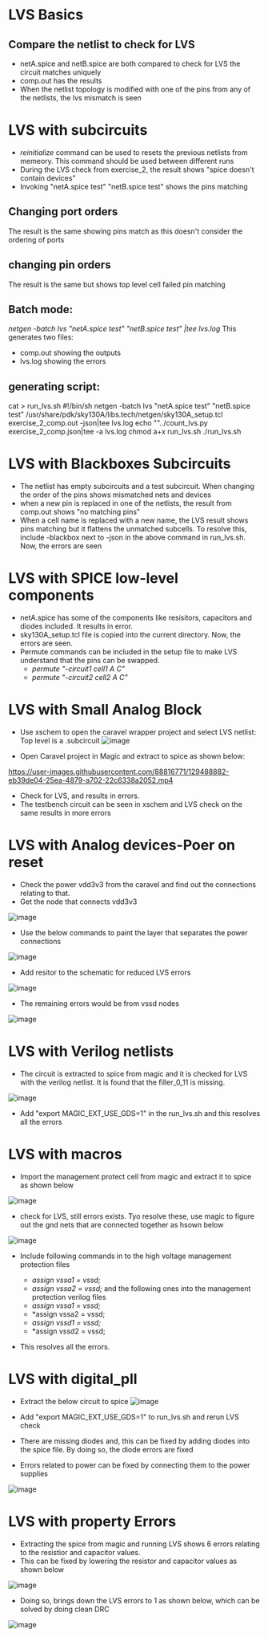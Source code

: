 # LVS Basics
## Compare the netlist to check for LVS
- netA.spice and netB.spice are both compared to check for LVS the circuit matches uniquely
- comp.out has the results
- When the netlist topology is modified with one of the pins from any of the netlists, the lvs mismatch is seen

# LVS with subcircuits
- *reinitialize* command can be used to resets the previous netlists from memeory. This command should be used between different runs
- During the LVS check from exercise_2, the result shows "spice doesn't contain devices"
- Invoking "netA.spice test" "netB.spice test" shows the pins matching

## Changing port orders
The result is the same showing pins match as this doesn't consider the ordering of ports

## changing pin orders
The result is the same but shows top level cell failed pin matching

## Batch mode:
*netgen -batch lvs "netA.spice test" "netB.spice test" |tee lvs.log*
This generates two files:
- comp.out showing the outputs
- lvs.log showing the errors

## generating script:
cat > run_lvs.sh
#!/bin/sh
netgen -batch lvs "netA.spice test" "netB.spice test" /usr/share/pdk/sky130A/libs.tech/netgen/sky130A_setup.tcl exercise_2_comp.out -json|tee lvs.log
echo ""../count_lvs.py exercise_2_comp.json|tee -a lvs.log
chmod a+x run_lvs.sh
./run_lvs.sh

# LVS with Blackboxes Subcircuits

- The netlist has empty subcircuits and a test subcircuit. When changing the order of the pins shows mismatched nets and devices
- when a new pin is replaced in one of the netlists, the result from comp.out shows "no matching pins"
- When a cell name is replaced with a new name, the LVS result shows pins matching but it flattens the unmatched subcells. To resolve this, include -blackbox next to -json in the above command in  run_lvs.sh. Now, the errors are seen

# LVS with SPICE low-level components
- netA.spice has some of the components like resisitors, capacitors and diodes included. It results in error. 
- sky130A_setup.tcl file is copied into the current directory. Now, the errors are seen.
- Permute commands can be included in the setup file to make LVS understand that the pins can be swapped. 
  - *permute "-circuit1 cell1 A C"*
  - *permute "-circuit2 cell2 A C"*

# LVS with Small Analog Block 

- Use xschem to open the caravel wrapper project and select LVS netlist: Top level is a .subcircuit
 ![image](https://user-images.githubusercontent.com/88816771/129491765-5604e02f-8cd6-4956-800c-dcc4e95d98c8.png)
 
 - Open Caravel project in Magic and extract to spice as shown below:  

https://user-images.githubusercontent.com/88816771/129488882-eb39de04-25ea-4879-a702-22c6338a2052.mp4

- Check for LVS, and results in errors.
- The testbench circuit can be seen in xschem and LVS check on the same results in more errors

# LVS with Analog devices-Poer on reset
- Check the power vdd3v3 from the caravel and find out the connections relating to that.
- Get the node that connects vdd3v3 

![image](https://user-images.githubusercontent.com/88816771/129492580-eb2a8bd9-e068-4a4c-8d29-e834674d7474.png)

- Use the below commands to paint the layer that separates the power connections

![image](https://user-images.githubusercontent.com/88816771/129492653-196546f5-4224-481a-96e5-480a726417a9.png)

- Add resitor to the schematic for reduced LVS errors

![image](https://user-images.githubusercontent.com/88816771/129492721-c419ac43-44c8-4c84-b05f-162e278ce37f.png)

- The remaining errors would be from vssd nodes

![image](https://user-images.githubusercontent.com/88816771/129492795-b7bcb25b-6ff0-4e5f-af5a-cd55e2ab2f32.png)

# LVS with Verilog netlists

- The circuit is extracted to spice from magic and it is checked for LVS with the verilog netlist. It is found that the filler_0_11 is missing.

![image](https://user-images.githubusercontent.com/88816771/129492987-d073dd08-cf41-440f-95fc-cae9a46491ff.png)

- Add "export MAGIC_EXT_USE_GDS=1" in the run_lvs.sh and this resolves all the errors

# LVS with macros

- Import the management protect cell from magic and extract it to spice as shown below

![image](https://user-images.githubusercontent.com/88816771/129493131-b657afca-1677-400f-974b-d77335d914a6.png)

- check for LVS, still errors exists. Tyo resolve these, use magic to figure out the gnd nets that are connected together as hsown below

 ![image](https://user-images.githubusercontent.com/88816771/129493275-ce372191-27ea-4049-9156-eccbb72edc2d.png)
 
 - Include following commands in to the high voltage management protection files
   - *assign vssa1 = vssd;*
   - *assign vssa2 = vssd;* and the following ones into the management protection verilog files
   - *assign vssa1 = vssd;*
   - *assign vssa2 = vssd;
   - *assign vssd1 = vssd;*
   - *assign vssd2 = vssd;
  
  - This resolves all the errors.

# LVS with digital_pll

- Extract the below circuit to spice
![image](https://user-images.githubusercontent.com/88816771/129489076-fa0b5dcb-c759-4299-9546-fc91882323ce.png)

- Add "export MAGIC_EXT_USE_GDS=1" to run_lvs.sh and rerun LVS check
- There are missing diodes and, this can be fixed by adding diodes into the spice file. By doing so, the diode errors are fixed
- Errors related to power can be fixed by connecting them to the power supplies

![image](https://user-images.githubusercontent.com/88816771/129493525-ea26f50b-1c68-48e7-a41c-9c737468db3d.png)

# LVS with property Errors

- Extracting the spice from magic and running LVS shows 6 errors relating to the resistior and capacitor values.
- This can be fixed by lowering the resistor and capacitor values as shown below

![image](https://user-images.githubusercontent.com/88816771/129493627-4be8be3f-00fa-4529-b0e9-3972c767412d.png)

- Doing so, brings down the LVS errors to 1 as shown below, which can be solved by doing clean DRC

![image](https://user-images.githubusercontent.com/88816771/129491673-bdbebe6c-28bf-45c1-938a-16f9854be19c.png)

